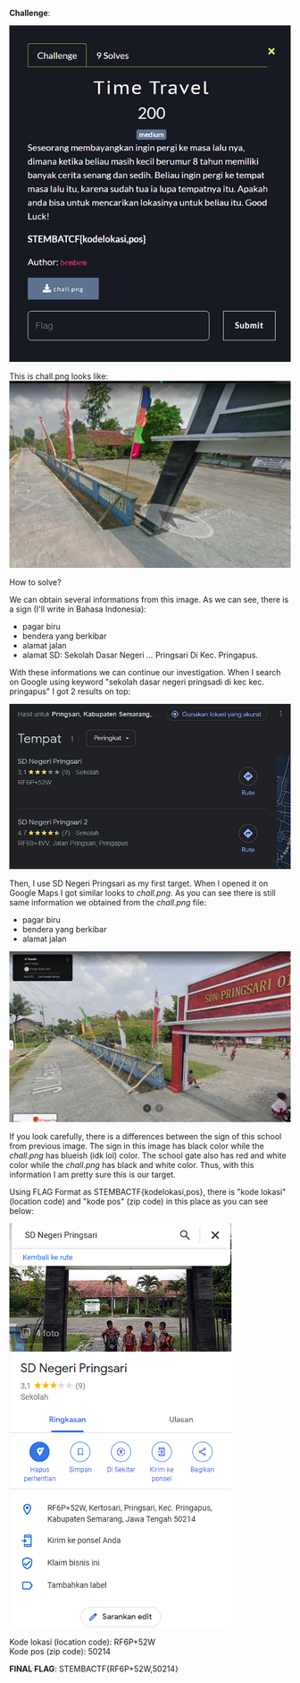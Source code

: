 **Challenge**:

![Alt text](image.png)

This is chall.png looks like:
![Alt text](image-1.png)

How to solve?

We can obtain several informations from this image.
As we can see, there is a sign (I'll write in Bahasa Indonesia):
- pagar biru 
- bendera yang berkibar
- alamat jalan
- alamat SD: Sekolah Dasar Negeri _..._ Pringsari Di Kec. Pringapus.

With these informations we can continue our investigation. 
When I search on Google using keyword "sekolah dasar negeri pringsadi di kec kec. pringapus" I got 2 results on top:

![Alt text](image-2.png)

Then, I use SD Negeri Pringsari as my first target. When I opened it on Google Maps I got similar looks to _chall.png_.
As you can see there is still same information we obtained from the _chall.png_ file:

- pagar biru
- bendera yang berkibar
- alamat jalan

![Alt text](image-3.png)

If you look carefully, there is a differences between the sign of this school from previous image. The sign in this image has black color while the _chall.png_ has blueish (idk lol) color. The school gate also has red and white color while the _chall.png_ has black and white color. Thus, with this information I am pretty sure this is our target. 

Using FLAG Format as STEMBACTF{kodelokasi,pos}, there is "kode lokasi" (location code) and "kode pos" (zip code) in this place as you can see below:

![Alt text](image-4.png)

Kode lokasi (location code): RF6P+52W  
Kode pos (zip code): 50214

**FINAL FLAG**: STEMBACTF{RF6P+52W,50214}